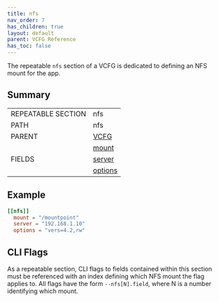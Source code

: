 ```yaml
---
title: nfs
nav_order: 7
has_children: true
layout: default
parent: VCFG Reference
has_toc: false
---
```


The repeatable `nfs` section of a VCFG is dedicated to defining an NFS mount for the app.

## Summary

<table class="table summary">
  <tr>
    <td class="key-column">REPEATABLE SECTION</td>
    <td>nfs</td>
  </tr>
  <tr>
    <td>PATH</td>
    <td>nfs</td>
  </tr>
  <tr>
    <td>PARENT</td>
    <td><a href="../">VCFG</a></td>
  </tr>
  <tr>
    <td rowspan="0">FIELDS</td>
    <td><a href="mount">mount</a></td>
  </tr>
  <tr>
    <td><a href="server">server</a></td>
  </tr>
  <tr>
    <td><a href="options">options</a></td>
  </tr>
</table>

## Example

```toml
[[nfs]]
  mount = "/mountpoint"
  server = "192.168.1.10"
  options = "vers=4.2,rw"
```

## CLI Flags

As a repeatable section, CLI flags to fields contained within this section must be referenced with an index defining which NFS mount the flag applies to. All flags have the form `--nfs[N].field`, where N is a number identifying which mount.
